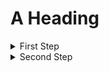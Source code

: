 # A Heading

<details>
  <summary markdown="span">
  First Step
  </summary>

  The steps that are hidden.
</details>

<details>
  <summary markdown="span">
  Second Step
  </summary>

1. Do this.
2. Then this.
3. And also this.
3. Finally that.

</details>

